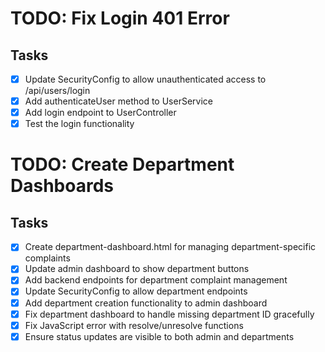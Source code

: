 # TODO: Fix Login 401 Error

## Tasks
- [x] Update SecurityConfig to allow unauthenticated access to /api/users/login
- [x] Add authenticateUser method to UserService
- [x] Add login endpoint to UserController
- [x] Test the login functionality

# TODO: Create Department Dashboards

## Tasks
- [x] Create department-dashboard.html for managing department-specific complaints
- [x] Update admin dashboard to show department buttons
- [x] Add backend endpoints for department complaint management
- [x] Update SecurityConfig to allow department endpoints
- [x] Add department creation functionality to admin dashboard
- [x] Fix department dashboard to handle missing department ID gracefully
- [x] Fix JavaScript error with resolve/unresolve functions
- [x] Ensure status updates are visible to both admin and departments
